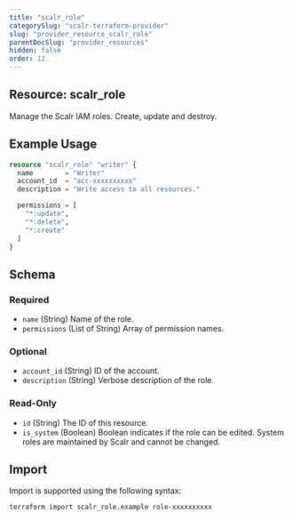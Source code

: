 ```yaml
---
title: "scalr_role"
categorySlug: "scalr-terraform-provider"
slug: "provider_resource_scalr_role"
parentDocSlug: "provider_resources"
hidden: false
order: 12
---
```

## Resource: scalr_role

Manage the Scalr IAM roles. Create, update and destroy.

## Example Usage

```terraform
resource "scalr_role" "writer" {
  name        = "Writer"
  account_id  = "acc-xxxxxxxxxx"
  description = "Write access to all resources."

  permissions = [
    "*:update",
    "*:delete",
    "*:create"
  ]
}
```

<!-- schema generated by tfplugindocs -->
## Schema

### Required

- `name` (String) Name of the role.
- `permissions` (List of String) Array of permission names.

### Optional

- `account_id` (String) ID of the account.
- `description` (String) Verbose description of the role.

### Read-Only

- `id` (String) The ID of this resource.
- `is_system` (Boolean) Boolean indicates if the role can be edited. System roles are maintained by Scalr and cannot be changed.

## Import

Import is supported using the following syntax:

```shell
terraform import scalr_role.example role-xxxxxxxxxx
```

